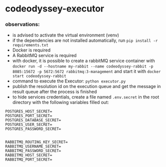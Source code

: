 # codeodyssey-executor

### observations:
* is advised to activate the virtual environment (venv)
* if the dependencies are not installed automatically, run `pip install -r requirements.txt`
* Docker is required
* A RabbitMQ service is required 
* with docker, it is possible to create a rabbitMQ service container with `docker run -d --hostname my-rabbit --name codeodyssey-rabbit -p 8085:15672 -p 5672:5672 rabbitmq:3-management` and start it with `docker start codeodyssey-rabbit`
* command to execute the Executor: `python executor.py`
* publish the resolution id on the execution queue and get the message in result queue after the process is finished
* to hide services credentials, create a file named `.env.secret` in the root directory with the following variables filled out:

```
POSTGRES_HOST_SECRET=
POSTGRES_PORT_SECRET=
POSTGRES_DATABASE_SECRET=
POSTGRES_USER_SECRET=
POSTGRES_PASSWORD_SECRET=


RABBITMQ_ROUTING_KEY_SECRET=
RABBITMQ_USERNAME_SECRET=
RABBITMQ_PASSWORD_SECRET=
RABBITMQ_HOST_SECRET=
RABBITMQ_PORT_SECRET=

```


